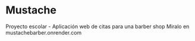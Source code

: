 # Mustache
Proyecto escolar - Aplicación web de citas para una barber shop
Miralo en mustachebarber.onrender.com
